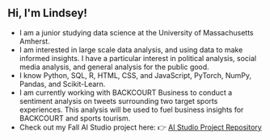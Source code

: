 ## Hi, I'm Lindsey! 

- I am a junior studying data science at the University of Massachusetts Amherst.
- I am interested in large scale data analysis, and using data to make informed insights. I have a particular interest in political analysis, social media analysis, and general analysis for the public good. 
- I know Python, SQL, R, HTML, CSS, and JavaScript, PyTorch, NumPy, Pandas, and Scikit-Learn. 
- I am currently working with BACKCOURT Business to conduct a sentiment analysis on tweets surrounding two target sports experiences. This analysis will be used to fuel business insights for BACKCOURT and sports tourism. 
- Check out my Fall AI Studio project here:  👉 [AI Studio Project Repository](https://github.com/username/project-repo-name)
